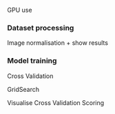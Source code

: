 GPU use

### Dataset processing
Image normalisation + show results

### Model training
Cross Validation

GridSearch

Visualise Cross Validation Scoring
